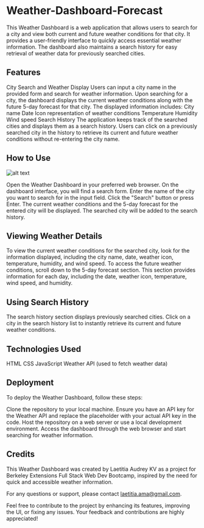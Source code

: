 # Weather-Dashboard-Forecast

This Weather Dashboard is a web application that allows users to search for a city and view both current and future weather conditions for that city. It provides a user-friendly interface to quickly access essential weather information. The dashboard also maintains a search history for easy retrieval of weather data for previously searched cities.

## Features
City Search and Weather Display
Users can input a city name in the provided form and search for weather information.
Upon searching for a city, the dashboard displays the current weather conditions along with the future 5-day forecast for that city.
The displayed information includes:
City name
Date
Icon representation of weather conditions
Temperature
Humidity
Wind speed
Search History
The application keeps track of the searched cities and displays them as a search history.
Users can click on a previously searched city in the history to retrieve its current and future weather conditions without re-entering the city name.

## How to Use

![alt text](assets/image.png) 

Open the Weather Dashboard in your preferred web browser.
On the dashboard interface, you will find a search form.
Enter the name of the city you want to search for in the input field.
Click the "Search" button or press Enter.
The current weather conditions and the 5-day forecast for the entered city will be displayed.
The searched city will be added to the search history.

## Viewing Weather Details
To view the current weather conditions for the searched city, look for the information displayed, including the city name, date, weather icon, temperature, humidity, and wind speed.
To access the future weather conditions, scroll down to the 5-day forecast section. This section provides information for each day, including the date, weather icon, temperature, wind speed, and humidity.

## Using Search History
The search history section displays previously searched cities.
Click on a city in the search history list to instantly retrieve its current and future weather conditions.

## Technologies Used
HTML
CSS
JavaScript
Weather API (used to fetch weather data)

## Deployment
To deploy the Weather Dashboard, follow these steps:

Clone the repository to your local machine.
Ensure you have an API key for the Weather API and replace the placeholder with your actual API key in the code.
Host the repository on a web server or use a local development environment.
Access the dashboard through the web browser and start searching for weather information.

## Credits
This Weather Dashboard was created by Laetitia Audrey KV as a project for Berkeley Extensions Full Stack Web Dev Bootcamp, inspired by the need for quick and accessible weather information.

For any questions or support, please contact laetitia.ama@gmail.com.

Feel free to contribute to the project by enhancing its features, improving the UI, or fixing any issues. Your feedback and contributions are highly appreciated!

